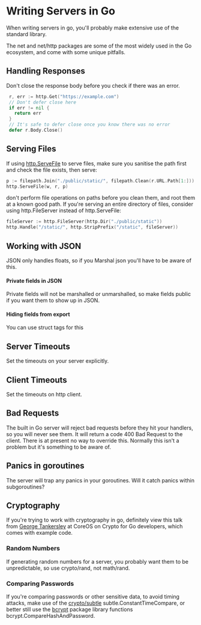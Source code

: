 # Writing Servers in Go

When writing servers in go, you'll probably make extensive use of the standard library.

The net and net/http packages are some of the most widely used in the Go ecosystem, and come with some unique pitfalls.

## Handling Responses

Don't close the response body before you check if there was an error.

```go
 r, err := http.Get("https://example.com")
 // Don't defer close here
 if err != nil {
   return err
 }
 // It's safe to defer close once you know there was no error
 defer r.Body.Close()
```

## Serving Files

If using [http.ServeFile](https://golang.org/pkg/net/http/#ServeFile) to serve files, make sure you sanitise the path first and check the file exists, then serve:

```go
p := filepath.Join("./public/static/", filepath.Clean(r.URL.Path[1:]))
http.ServeFile(w, r, p)
```

don't perform file operations on paths before you clean them, and root them at a known good path. If you're serving an entire directory of files, consider using http.FileServer instead of http.ServeFile:

```go
fileServer := http.FileServer(http.Dir("./public/static"))
http.Handle("/static/", http.StripPrefix("/static", fileServer))
```

## Working with JSON

JSON only handles floats, so if you Marshal json you'll have to be aware of this.

#### Private fields in JSON

Private fields will not be marshalled or unmarshalled, so make fields public if you want them to show up in JSON.

#### Hiding fields from export

You can use struct tags for this

## Server Timeouts

Set the timeouts on your server explicitly.

## Client Timeouts

Set the timeouts on http client.

## Bad Requests

The built in Go server will reject bad requests before they hit your handlers, so you will never see them. It will return a code 400 Bad Request to the client. There is at present no way to override this. Normally this isn't a problem but it's something to be aware of.

## Panics in goroutines

The server will trap any panics in your goroutines. Will it catch panics within subgoroutines?

## Cryptography

If you're trying to work with cryptography in go, definitely view this talk from [George Tankersley](https://www.golangnews.com/stories/1469-video-crypto-for-go-developers-gophercon-crypto) at CoreOS on Crypto for Go developers, which comes with example code. 

### Random Numbers

If generating random numbers for a server, you probably want them to be unpredictable, so use crypto/rand, not math/rand. 

### Comparing Passwords

If you're comparing passwords or other sensitive data, to avoid timing attacks, make use of the [crypto/subtle](https://golang.org/pkg/crypto/subtle/) subtle.ConstantTimeCompare, or better still use the [bcrypt](https://godoc.org/golang.org/x/crypto/bcrypt) package library functions  bcrypt.CompareHashAndPassword. 

## 



